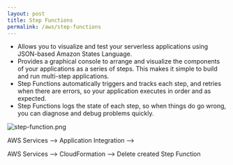 ```yaml
---
layout: post
title: Step Functions
permalink: /aws/step-functions
---
```


- Allows you to visualize and test your serverless applications using JSON-based Amazon States Language.
- Provides a graphical console to arrange and visualize the components of your applications as a series of steps. This makes it simple to build and run multi-step applications.
- Step Functions automatically triggers and tracks each step, and retries when there are errors, so your application executes in order and as expected.
- Step Functions logs the state of each step, so when things do go wrong, you can diagnose and debug problems quickly.

![step-function.png]({{site.cdn}}/aws/serverless/step-function.png)

AWS Services --> Application Integration --> 

AWS Services --> CloudFormation --> Delete created Step Function
